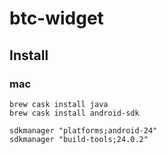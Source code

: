 # btc-widget

## Install

### mac

```
brew cask install java
brew cask install android-sdk

sdkmanager "platforms;android-24"
sdkmanager "build-tools;24.0.2"
```
